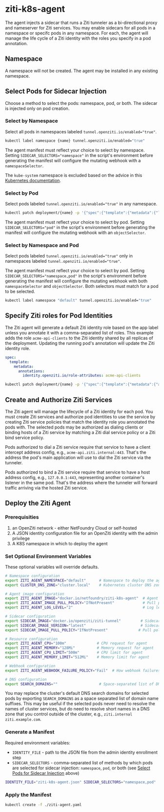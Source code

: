 # ziti-k8s-agent

The agent injects a sidecar that runs a Ziti tunneler as a bi-directional proxy and nameserver for Ziti services. You may enable sidecars for all pods in a namespace or specifc pods in any namespace. For each, the agent will manage the life cycle of a Ziti identity with the roles you specify in a pod annotation.

## Namespace

A namespace will not be created. The agent may be installed in any existing namespace.

## Select Pods for Sidecar Injection

Choose a method to select the pods: namespace, pod, or both. The sidecar is injected only on pod creation.

### Select by Namespace

Select all pods in namespaces labeled `tunnel.openziti.io/enabled="true"`.

```bash
kubectl label namespace {name} tunnel.openziti.io/enabled="true"
```

The agent manifest must reflect your choice to select by namespace. Setting `SIDECAR_SELECTORS="namespace"` in the script's environment before generating the manifest will configure the mutating webhook with a `namespaceSelector`.

The `kube-system` namespace is excluded based on the advice in this [Kubernetes documentation](https://kubernetes.io/docs/reference/access-authn-authz/extensible-admission-controllers/#avoiding-operating-on-the-kube-system-namespace).

### Select by Pod

Select pods labeled `tunnel.openziti.io/enabled="true"` in any namespace.

```bash
kubectl patch deployment/{name} -p '{"spec":{"template":{"metadata":{"labels":{"tunnel.openziti.io/enabled":"true"}}}}}'
```

The agent manifest must reflect your choice to select by pod. Setting `SIDECAR_SELECTORS="pod"` in the script's environment before generating the manifest will configure the mutating webhook with an `objectSelector`.

### Select by Namespace and Pod

Select pods labeled `tunnel.openziti.io/enabled="true"` only in namespaces labeled `tunnel.openziti.io/enabled="true"`.

The agent manifest must reflect your choice to select by pod. Setting `SIDECAR_SELECTORS="namespace,pod"` in the script's environment before generating the manifest will configure the mutating webhook with both `namespaceSelector` and `objectSelector`. Both selectors must match for a pod to be selected.

```bash
kubectl label namespace "default" tunnel.openziti.io/enabled="true"
```

## Specify Ziti roles for Pod Identities

The Ziti agent will generate a default Ziti identity role based on the app label unless you annotate it with a comma-separated list of roles. This example adds the role `acme-api-clients` to the Ziti identity shared by all replicas of the deployment. Updating the running pod's annotation will update the Ziti identity role.

```yaml
spec:
  template:
    metadata:
      annotations:
        identity.openziti.io/role-attributes: acme-api-clients
```

```bash
kubectl patch deployment/{name} -p '{"spec":{"template":{"metadata":{"annotations":{"identity.openziti.io/role-attributes":"acme-api-clients"}}}}}'
```

## Create and Authorize Ziti Services

The Ziti agent will manage the lifecycle of a Ziti identity for each pod. You must create Ziti services and authorize pod identities to use the service by creating Ziti service policies that match the identity role you annotated the pods with. The selected pods may be authorized as dialing clients or binding hosts of a Ziti service by matching a Ziti dial service policy or a Ziti bind service policy.

Pods authorized to dial a Ziti service require that service to have a client intercept address config, e.g., `acme-api.ziti.internal:443`. That's the address the pod's main application will use to dial the Ziti service via the tunneler.

Pods authorized to bind a Ziti service require that service to have a host address config, e.g., `127.0.0.1:443`, representing another container's listener in the same pod. That's the address where the tunneler will forward traffic arriving via the hosted Ziti service.

## Deploy the Ziti Agent

### Prerequisities

1. an OpenZiti network - either NetFoundry Cloud or self-hosted
1. A JSON identity configuration file for an OpenZiti identity with the admin privilege
1. A K8S namespace in which to deploy the agent

### Set Optional Environment Variables

These optional variables will override defaults.

```bash
# Namespace configuration
export ZITI_AGENT_NAMESPACE="default"      # Namespace to deploy the agent
export CLUSTER_DNS_ZONE="cluster.local"    # Kubernetes cluster DNS zone

# Agent image configuration
export ZITI_AGENT_IMAGE="docker.io/netfoundry/ziti-k8s-agent"  # Agent container image
export ZITI_AGENT_IMAGE_PULL_POLICY="IfNotPresent"             # Pull policy for agent image
export ZITI_AGENT_LOG_LEVEL="2"                                # Log level for agent (0-4)

# Sidecar configuration
export SIDECAR_IMAGE="docker.io/openziti/ziti-tunnel"         # Sidecar container image
export SIDECAR_IMAGE_VERSION="latest"                         # Sidecar image version
export SIDECAR_IMAGE_PULL_POLICY="IfNotPresent"              # Pull policy for sidecar image

# Resource configuration
export ZITI_AGENT_CPU="100m"              # CPU request for agent
export ZITI_AGENT_MEMORY="128Mi"          # Memory request for agent
export ZITI_AGENT_CPU_LIMIT="500m"        # CPU limit for agent
export ZITI_AGENT_MEMORY_LIMIT="512Mi"    # Memory limit for agent

# Webhook configuration
export ZITI_AGENT_WEBHOOK_FAILURE_POLICY="Fail"  # How webhook failures are handled (Fail or Ignore)

# DNS configuration
export SEARCH_DOMAINS=""                   # Space-separated list of DNS search domains
```

You may replace the cluster's default DNS search domains for selected pods by exporting `SEARCH_DOMAINS` as a space separated list of domain name suffixes. This may be useful if the selected pods never need to resolve the names of cluster services, but do need to resolve short names in a DNS zone that you control outside of the cluster, e.g., `ziti.internal ziti.example.com`.

### Generate a Manifest

Required environment variables:

- `IDENTITY_FILE` - path to the JSON file from the admin identity enrollment step
- `SIDECAR_SELECTORS` - comma-separated list of methods by which pods are selected for sidecar injection: `namespace`, `pod`, or both (see [Select Pods for Sidecar Injection](#select-pods-for-sidecar-injection) above)

```bash
IDENTITY_FILE="ziti-k8s-agent.json" SIDECAR_SELECTORS="namespace,pod" ./generate-ziti-agent-manifest.bash > ./ziti-agent.yaml
```

### Apply the Manifest

```bash
kubectl create -f ./ziti-agent.yaml
```
